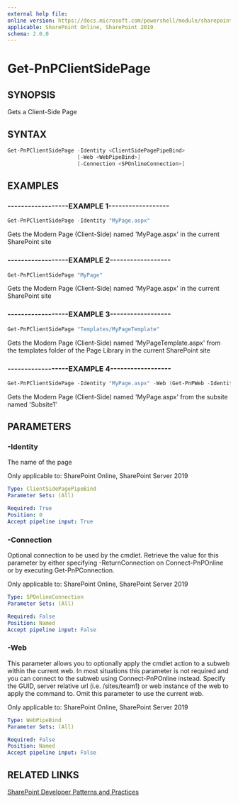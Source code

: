 ```yaml
---
external help file:
online version: https://docs.microsoft.com/powershell/module/sharepoint-pnp/get-pnpclientsidepage
applicable: SharePoint Online, SharePoint 2019
schema: 2.0.0
---
```

# Get-PnPClientSidePage

## SYNOPSIS
Gets a Client-Side Page

## SYNTAX 

```powershell
Get-PnPClientSidePage -Identity <ClientSidePagePipeBind>
                      [-Web <WebPipeBind>]
                      [-Connection <SPOnlineConnection>]
```

## EXAMPLES

### ------------------EXAMPLE 1------------------
```powershell
Get-PnPClientSidePage -Identity "MyPage.aspx"
```

Gets the Modern Page (Client-Side) named 'MyPage.aspx' in the current SharePoint site

### ------------------EXAMPLE 2------------------
```powershell
Get-PnPClientSidePage "MyPage"
```

Gets the Modern Page (Client-Side) named 'MyPage.aspx' in the current SharePoint site

### ------------------EXAMPLE 3------------------
```powershell
Get-PnPClientSidePage "Templates/MyPageTemplate"
```

Gets the Modern Page (Client-Side) named 'MyPageTemplate.aspx' from the templates folder of the Page Library in the current SharePoint site

### ------------------EXAMPLE 4------------------
```powershell
Get-PnPClientSidePage -Identity "MyPage.aspx" -Web (Get-PnPWeb -Identity "Subsite1")
```

Gets the Modern Page (Client-Side) named 'MyPage.aspx' from the subsite named 'Subsite1'

## PARAMETERS

### -Identity
The name of the page

Only applicable to: SharePoint Online, SharePoint Server 2019

```yaml
Type: ClientSidePagePipeBind
Parameter Sets: (All)

Required: True
Position: 0
Accept pipeline input: True
```

### -Connection
Optional connection to be used by the cmdlet. Retrieve the value for this parameter by either specifying -ReturnConnection on Connect-PnPOnline or by executing Get-PnPConnection.

Only applicable to: SharePoint Online, SharePoint Server 2019

```yaml
Type: SPOnlineConnection
Parameter Sets: (All)

Required: False
Position: Named
Accept pipeline input: False
```

### -Web
This parameter allows you to optionally apply the cmdlet action to a subweb within the current web. In most situations this parameter is not required and you can connect to the subweb using Connect-PnPOnline instead. Specify the GUID, server relative url (i.e. /sites/team1) or web instance of the web to apply the command to. Omit this parameter to use the current web.

Only applicable to: SharePoint Online, SharePoint Server 2019

```yaml
Type: WebPipeBind
Parameter Sets: (All)

Required: False
Position: Named
Accept pipeline input: False
```

## RELATED LINKS

[SharePoint Developer Patterns and Practices](https://aka.ms/sppnp)